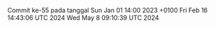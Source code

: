 Commit ke-55 pada tanggal Sun Jan 01 14:00 2023 +0100
Fri Feb 16 14:43:06 UTC 2024
Wed May  8 09:10:39 UTC 2024
